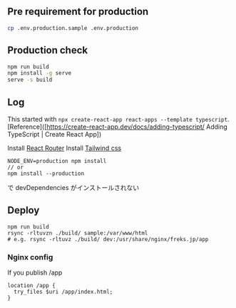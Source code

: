 ## Pre requirement for production

```bash
cp .env.production.sample .env.production
```

## Production check

```bash
npm run build
npm install -g serve
serve -s build
```

## Log

This started with `npx create-react-app react-apps --template typescript`. [Reference]([https://create-react-app.dev/docs/adding-typescript/ Adding TypeScript | Create React App])

Install [React Router](https://reactrouter.com/docs/en/v6/getting-started/tutorial)
Install [Tailwind css](https://tailwindcss.com/docs/guides/create-react-app)

```
NODE_ENV=production npm install
// or
npm install --production
```

で devDependencies がインストールされない

## Deploy

```
npm run build
rsync -rltuvzn ./build/ sample:/var/www/html
# e.g. rsync -rltuvz ./build/ dev:/usr/share/nginx/freks.jp/app
```

### Nginx config

If you publish /app

```
location /app {
  try_files $uri /app/index.html;
}
```
